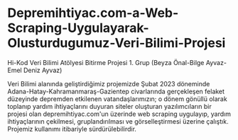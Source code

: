 # Depremihtiyac.com-a-Web-Scraping-Uygulayarak-Olusturdugumuz-Veri-Bilimi-Projesi
Hi-Kod Veri Bilimi Atölyesi Bitirme Projesi 1. Grup (Beyza Önal-Bilge Ayvaz-Emel Deniz Ayvaz)

Veri Bilimi alanında geliştirdiğimiz projemizde Şubat 2023 döneminde Adana-Hatay-Kahramanmaraş-Gazientep civarlarında gerçekleşen felaket düzeyinde depremden etkilenen vatandaşlarımızın; o dönem gönüllü olarak toplanıp yardım ihtiyaçlarını duyuran siteler oluşturan yazılımcıların bir projesi olan depremihtiyac.com'un üzerinde web scraping uygulayıp, yardım ihtiyaçlarının çekilmesi, gruplandırılması ve görselleştirmesi üzerine çalıştık. Projemiz kullanımı itibariyle sürdürülebilirdir.
